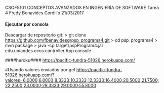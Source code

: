 CSOF5101 CONCEPTOS AVANZADOS EN INGENIERÍA DE SOFTWARE
Tarea 4
Fredy Benavides Gordillo
21/03/2017

#### Ejecutar por consola #### 
Descargar de repositorio git:
	> git clone https://github.com/fbenavidesg/psp_programa4.git
    > cd psp_programa4
	> mvn package
	> java -cp target/pspProgram4.jar edu.uniandes.ecos.controller.App console
	
####heroku####
https://pacific-tundra-51026.herokuapp.com/

#Usando valores enviados por get
https://pacific-tundra-51026.herokuapp.com/?valores=6.0000;6.0000;8.3333;10.3333;12.3333;16.4000;20.5000;21.7500;22.2500;23.0000;28.3333;29.0000;55.8000

